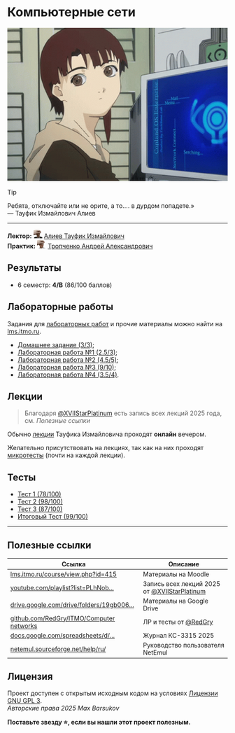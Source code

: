 # Компьютерные сети

<img alt="lain-iwakura-lain" src="https://github.com/maxbarsukov/itmo/blob/master/.docs/lain-iwakura-lain.gif" height="350">

> [!TIP]
> Ребята, отключайте или не орите, а то.... в дурдом попадете.»\
> — Тауфик Измайлович Алиев

---

**Лектор:** <a href="https://github.com/maxbarsukov/itmo/blob/master/.docs/tap-tap/README.md"><img alt="aliev" src="https://github.com/maxbarsukov/itmo/blob/master/.docs/tap-tap/aliev.gif" height="20"></a> [Алиев Тауфик Измайлович](https://my.itmo.ru/persons/100040) \
**Практик:** <a href="https://github.com/maxbarsukov/itmo/blob/master/.docs/tap-tap/README.md"><img alt="tropchenko" src="https://github.com/maxbarsukov/itmo/blob/master/.docs/tap-tap/tropchenko.gif" height="20"></a> [Тропченко Андрей Александрович](https://my.itmo.ru/persons/111848)

## Результаты

- 6 семестр: **4/B** (86/100 баллов)

## Лабораторные работы

Задания для [лабораторных работ](./лабораторные/) и прочие материалы можно найти на [lms.itmo.ru](https://lms.itmo.ru/).

- [Домашнее задание (3/3)](./дз/);
- [Лабораторная работа №1 (2.5/3)](./лабораторные/lab1/);
- [Лабораторная работа №2 (4.5/5)](./лабораторные/lab2/);
- [Лабораторная работа №3 (9/10)](./лабораторные/lab3/);
- [Лабораторная работа №4 (3.5/4)](./лабораторные/lab4/).

## Лекции

> Благодаря [@XVIIStarPlatinum](https://github.com/XVIIStarPlatinum/) есть запись всех лекций 2025 года, см. *Полезные ссылки*

Обычно [лекции](./лекции/) Тауфика Измайловича проходят **онлайн** вечером.

Желательно присутствовать на лекциях, так как на них проходят [микротесты](./микрокр/) (почти на каждой лекции).

## Тесты

- [Тест 1 (78/100)](./тесты/)
- [Тест 2 (98/100)](./тесты/)
- [Тест 3 (87/100)](./тесты/)
- [Итоговый Тест (99/100)](./тесты/)

---

## Полезные ссылки

| Ссылка | Описание |
| --- | --- |
| [lms.itmo.ru/course/view.php?id=415](https://lms.itmo.ru/course/view.php?id=415) | Материалы на Moodle |
| [youtube.com/playlist?list=PLhNob...](https://www.youtube.com/playlist?list=PLhNobRI2f0wZHhJUDU9DtDZLBvOhhbFFJ) | Запись всех лекций 2025 от [@XVIIStarPlatinum](https://github.com/XVIIStarPlatinum/) |
| [drive.google.com/drive/folders/19gb006...](https://drive.google.com/drive/folders/19gb006cJawjIdZ4iqjlUGw3mJ0cBB5x_) | Материалы на Google Drive |
| [github.com/RedGry/ITMO/Computer networks](https://github.com/RedGry/ITMO/tree/master/Computer%20networks) | ЛР и тесты от [@RedGry](https://github.com/RedGry) |
| [docs.google.com/spreadsheets/d/...](https://docs.google.com/spreadsheets/d/1gvE-7HjyebpUxW-hAutBJp-O35Hx4Lpze5-HWEaPL58/edit?gid=1930046114#gid=1930046114) | Журнал КС-3315 2025 |
| [netemul.sourceforge.net/help/ru/](https://netemul.sourceforge.net/help/ru/) | Руководство пользователя NetEmul |

## Лицензия <a name="license"></a>

Проект доступен с открытым исходным кодом на условиях [Лицензии GNU GPL 3](https://opensource.org/license/gpl-3-0/). \
*Авторские права 2025 Max Barsukov*

**Поставьте звезду :star:, если вы нашли этот проект полезным.**
